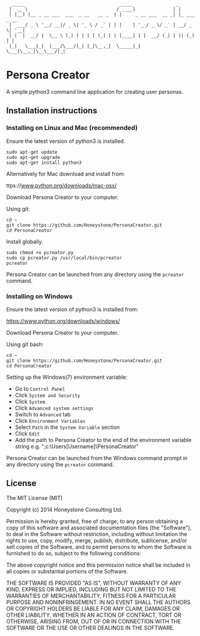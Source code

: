 	  _____                                   _____                _             
	 |  __ \                                 / ____|              | |            
	 | |__) |__ _ __ ___  ___  _ __   __ _  | |     _ __ ___  __ _| |_ ___  _ __ 
	 |  ___/ _ \ '__/ __|/ _ \| '_ \ / _` | | |    | '__/ _ \/ _` | __/ _ \| '__|
	 | |  |  __/ |  \__ \ (_) | | | | (_| | | |____| | |  __/ (_| | || (_) | |   
	 |_|   \___|_|  |___/\___/|_| |_|\__,_|  \_____|_|  \___|\__,_|\__\___/|_|   
	                                                                             
# Persona Creator 

A simple python3 command line application for creating user personas.

## Installation instructions

### Installing on Linux and Mac (recommended)

Ensure the latest version of python3 is installed. 

```
sudo apt-get update
sudo apt-get upgrade
sudo apt-get install python3
```
Alternatively for Mac download and install from:

ttps://www.python.org/downloads/mac-osx/

Download Persona Creator to your computer. 

Using git:

```
cd ~
git clone https://github.com/Honeystone/PersonaCreator.git
cd PersonaCreator
```
Install globally.

```
sudo chmod +x pcreator.py
sudo cp pcreator.py /usr/local/bin/pcreator
pcreator
```

Persona Creator can be launched from any directory using the `pcreator` command.

### Installing on Windows

Ensure the latest version of python3 is installed from: 

https://www.python.org/downloads/windows/

Download Persona Creator to your computer. 

Using git bash:

```
cd ~
git clone https://github.com/Honeystone/PersonaCreator.git
cd PersonaCreator
```
Setting up the Windows(7) environment variable:

* Go to `Control Panel`
* Click `System and Security`
* Click `System`
* Click `Advanced system settings`
* Switch to `Advanced` tab
* Click `Environment Variables` 
* Select `Path` in the `System Variable` section
* Click `Edit`
* Add the path to Persona Creator to the end of the environment variable string e.g. ";c:\Users\[Username]\PersonaCreator" 

Persona Creator can be launched from the Windows command prompt in any directory using the `pcreator` command.

## License

The MIT License (MIT)

Copyright (c) 2014 Honeystone Consulting Ltd.

Permission is hereby granted, free of charge, to any person obtaining a copy
of this software and associated documentation files (the "Software"), to deal
in the Software without restriction, including without limitation the rights
to use, copy, modify, merge, publish, distribute, sublicense, and/or sell
copies of the Software, and to permit persons to whom the Software is
furnished to do so, subject to the following conditions:

The above copyright notice and this permission notice shall be included in
all copies or substantial portions of the Software.

THE SOFTWARE IS PROVIDED "AS IS", WITHOUT WARRANTY OF ANY KIND, EXPRESS OR
IMPLIED, INCLUDING BUT NOT LIMITED TO THE WARRANTIES OF MERCHANTABILITY,
FITNESS FOR A PARTICULAR PURPOSE AND NONINFRINGEMENT. IN NO EVENT SHALL THE
AUTHORS OR COPYRIGHT HOLDERS BE LIABLE FOR ANY CLAIM, DAMAGES OR OTHER
LIABILITY, WHETHER IN AN ACTION OF CONTRACT, TORT OR OTHERWISE, ARISING FROM,
OUT OF OR IN CONNECTION WITH THE SOFTWARE OR THE USE OR OTHER DEALINGS IN
THE SOFTWARE.